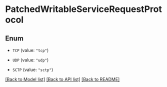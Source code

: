 # PatchedWritableServiceRequestProtocol

## Enum


* `TCP` (value: `"tcp"`)

* `UDP` (value: `"udp"`)

* `SCTP` (value: `"sctp"`)


[[Back to Model list]](../README.md#documentation-for-models) [[Back to API list]](../README.md#documentation-for-api-endpoints) [[Back to README]](../README.md)


